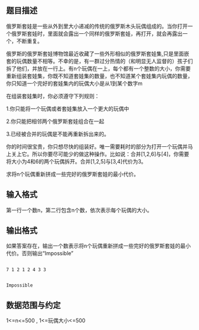 ## 题目描述

<div>
 俄罗斯套娃是一些从外到里大小递减的传统的俄罗斯木头玩偶组成的。当你打开一个俄罗斯套娃时，里面就会露出一个同样的俄罗斯套娃，再打开，就会再露出一个，不断重复。
</div>
<div>
 俄罗斯的俄罗斯套娃博物馆最近收藏了一些外形相似的俄罗斯套娃集,只是里面嵌套的玩偶数量不相等。不幸的是，有一群过分热情的（和明显无人监督的）孩子们拆了他们，并放在一行上。有n个玩偶在一上，每个都有一个整数的大小，你需要重新组装套娃集，你既不知道套娃集的数量，也不知道某个套娃集内玩偶的数量，你只知道一个完好的套娃集内的玩偶大小是从1到某个数字m
</div>
<div>
 在组装套娃集时，你必须遵守下列规则：
</div>
<div>
 1.你只能将一个玩偶或者套娃集放入一个更大的玩偶中
</div>
<div>
 2.你只能把相邻两个俄罗斯套娃组合在一起
</div>
<div>
 3.已经被合并的玩偶是不能再重新拆出来的。
</div>
<div>
 你的时间很宝贵，你只想尽快的组装好。唯一需要耗时的部分为打开一个玩偶并马上关上它。所以你要尽可能少的做这种操作。比如说：合并[1,2,6]与[4]，你需要将大小为4和6的两个玩偶拆开。合并[1,2,5]与[3,4]代价为3。
</div>
<div>
 求将n个玩偶重新拼成一些完好的俄罗斯套娃的最小代价。
</div>
<p></p>

## 输入格式

<div>
 第一行一个数n，第二行包含n个数，依次表示每个玩偶的大小。
</div>
<p></p>

## 输出格式

<div>
 如果答案存在，输出一个数表示将n个玩偶重新拼成一些完好的俄罗斯套娃的最小代价。否则输出“Impossible”
</div>
<p></p>

```input1
7 1 2 1 2 4 3 3
```
```output1
Impossible
```
## 数据范围与约定

<p><a id="fck_paste_padding">﻿</a>1<=n<=500 , 1<=玩偶大小<=500</p><br>
<div></div><br>
<p></p>

